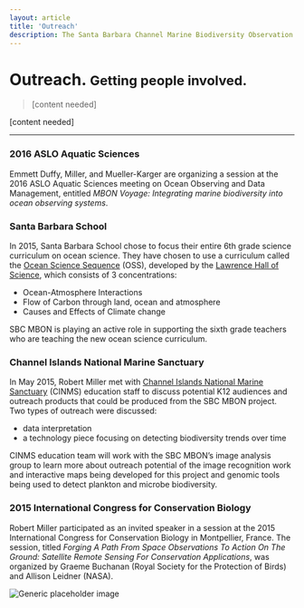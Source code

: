 ```yaml
---
layout: article
title: 'Outreach'
description: The Santa Barbara Channel Marine Biodiversity Observation Network (SBC MBON) is partnered with Channel Islands National Marine Sanctuary (CINMS) to bring educational material and means related to the marine biosphere to the community.
---
```


<div class="row featurette">
	<div class="col-md-7">
		<h1 class="page-header">Outreach. <small>Getting people involved.</small></h1>
		<blockquote><p class="lead">[content needed]</p></blockquote>
		<p>[content needed]</p>
		<hr>
		<h3>2016 ASLO Aquatic Sciences</h3>
		<p>Emmett Duffy, Miller, and Mueller-Karger are organizing a session at the 2016 ASLO Aquatic Sciences meeting on Ocean Observing and Data Management, entitled <em>MBON Voyage: Integrating marine biodiversity into ocean observing systems</em>.</p>
		<h3>Santa Barbara School</h3>
		<p>In 2015, Santa Barbara School chose to focus their entire 6th grade science curriculum on ocean science. They have chosen to use a curriculum called the <a href="http://mare.lawrencehallofscience.org/curriculum/ocean-science-sequence">Ocean Science Sequence</a> (OSS), developed by the <a href="http://www.lawrencehallofscience.org/">Lawrence Hall of Science</a>, which consists of 3 concentrations:
			<ul>
				<li>Ocean-Atmosphere Interactions</li>
				<li>Flow of Carbon through land, ocean and atmosphere</li>
				<li>Causes and Effects of Climate change</li>
			</ul>
		SBC MBON is playing an active role in supporting the sixth grade teachers who are teaching the new ocean science curriculum.</p>
		<h3>Channel Islands National Marine Sanctuary</h3>
		<p> In May 2015, Robert Miller met with <a href="http://channelislands.noaa.gov/">Channel Islands National Marine Sanctuary</a> (CINMS) education staff to discuss potential K12 audiences and outreach products that could be produced from the SBC MBON project. Two types of outreach were discussed:
			<ul>
				<li>data interpretation</li>
				<li>a technology piece focusing on detecting biodiversity trends over time</li>
			</ul>
		CINMS education team will work with the SBC MBON’s image analysis group to learn more about outreach potential of the image recognition work and interactive maps being developed for this project and genomic tools being used to detect plankton and microbe biodiversity.</p>
		<h3>2015 International Congress for Conservation Biology</h3>
		<p>Robert Miller participated as an invited speaker in a session at the 2015 International Congress for Conservation Biology in Montpellier, France. The session, titled <em>Forging A Path From Space Observations To Action On The Ground: Satellite Remote Sensing For Conservation Applications</em>, was organized by Graeme Buchanan (Royal Society for the Protection of Birds) and Allison Leidner (NASA).</p>
	</div>
	<div class="col-md-5">
	  <img class="featurette-image img-responsive center-block" src="http://placehold.it/500x500" alt="Generic placeholder image">
	</div>
</div>